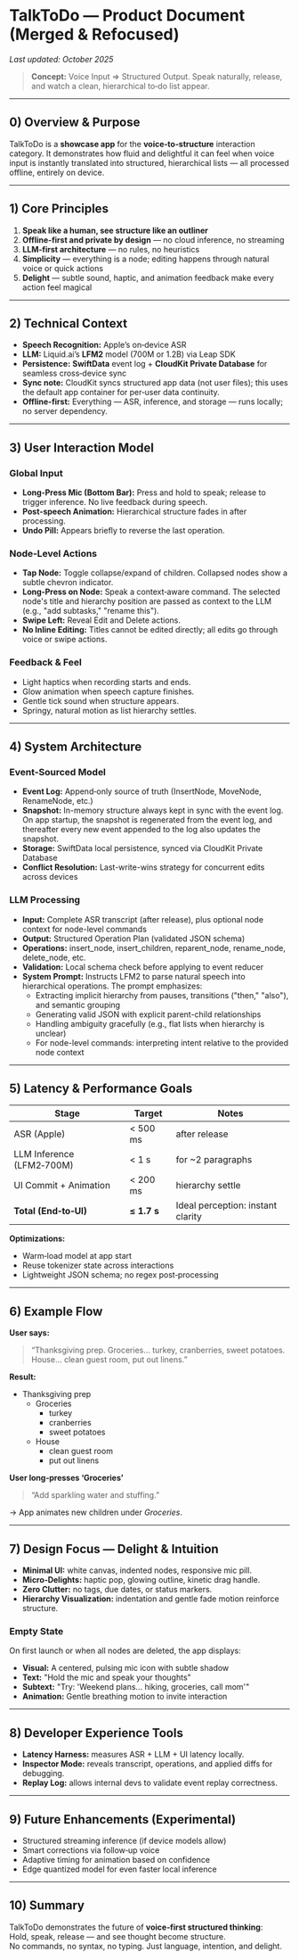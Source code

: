 # TalkToDo — Product Document (Merged & Refocused)

_Last updated: October 2025_

> **Concept:** Voice Input ⇒ Structured Output. Speak naturally, release, and watch a clean, hierarchical to‑do list appear.

---

## 0) Overview & Purpose
TalkToDo is a **showcase app** for the **voice‑to‑structure** interaction category. It demonstrates how fluid and delightful it can feel when voice input is instantly translated into structured, hierarchical lists — all processed offline, entirely on device.

---

## 1) Core Principles
1. **Speak like a human, see structure like an outliner**
2. **Offline‑first and private by design** — no cloud inference, no streaming
3. **LLM‑first architecture** — no rules, no heuristics
4. **Simplicity** — everything is a node; editing happens through natural voice or quick actions
5. **Delight** — subtle sound, haptic, and animation feedback make every action feel magical

---

## 2) Technical Context
- **Speech Recognition:** Apple’s on‑device ASR
- **LLM:** Liquid.ai’s **LFM2** model (700M or 1.2B) via Leap SDK
- **Persistence:** **SwiftData** event log + **CloudKit Private Database** for seamless cross‑device sync
- **Sync note:** CloudKit syncs structured app data (not user files); this uses the default app container for per‑user data continuity.
- **Offline‑first:** Everything — ASR, inference, and storage — runs locally; no server dependency.

---

## 3) User Interaction Model
### Global Input
- **Long‑Press Mic (Bottom Bar):** Press and hold to speak; release to trigger inference. No live feedback during speech.
- **Post‑speech Animation:** Hierarchical structure fades in after processing.
- **Undo Pill:** Appears briefly to reverse the last operation.

### Node‑Level Actions
- **Tap Node:** Toggle collapse/expand of children. Collapsed nodes show a subtle chevron indicator.
- **Long‑Press on Node:** Speak a context‑aware command. The selected node's title and hierarchy position are passed as context to the LLM (e.g., "add subtasks," "rename this").
- **Swipe Left:** Reveal Edit and Delete actions.
- **No Inline Editing:** Titles cannot be edited directly; all edits go through voice or swipe actions.

### Feedback & Feel
- Light haptics when recording starts and ends.
- Glow animation when speech capture finishes.
- Gentle tick sound when structure appears.
- Springy, natural motion as list hierarchy settles.

---

## 4) System Architecture
### Event‑Sourced Model
- **Event Log:** Append‑only source of truth (InsertNode, MoveNode, RenameNode, etc.)
- **Snapshot:** In-memory structure always kept in sync with the event log. On app startup, the snapshot is regenerated from the event log, and thereafter every new event appended to the log also updates the snapshot.
- **Storage:** SwiftData local persistence, synced via CloudKit Private Database
- **Conflict Resolution:** Last-write-wins strategy for concurrent edits across devices

### LLM Processing
- **Input:** Complete ASR transcript (after release), plus optional node context for node-level commands
- **Output:** Structured Operation Plan (validated JSON schema)
- **Operations:** insert_node, insert_children, reparent_node, rename_node, delete_node, etc.
- **Validation:** Local schema check before applying to event reducer
- **System Prompt:** Instructs LFM2 to parse natural speech into hierarchical operations. The prompt emphasizes:
  - Extracting implicit hierarchy from pauses, transitions ("then," "also"), and semantic grouping
  - Generating valid JSON with explicit parent-child relationships
  - Handling ambiguity gracefully (e.g., flat lists when hierarchy is unclear)
  - For node-level commands: interpreting intent relative to the provided node context

---

## 5) Latency & Performance Goals
| Stage | Target | Notes |
|-------|---------|-------|
| ASR (Apple) | < 500 ms | after release |
| LLM Inference (LFM2‑700M) | < 1 s | for ~2 paragraphs |
| UI Commit + Animation | < 200 ms | hierarchy settle |
| **Total (End‑to‑UI)** | **≤ 1.7 s** | Ideal perception: instant clarity |

**Optimizations:**
- Warm‑load model at app start
- Reuse tokenizer state across interactions
- Lightweight JSON schema; no regex post‑processing

---

## 6) Example Flow
**User says:**  
> “Thanksgiving prep. Groceries… turkey, cranberries, sweet potatoes. House… clean guest room, put out linens.”

**Result:**  
- Thanksgiving prep
  - Groceries
    - turkey
    - cranberries
    - sweet potatoes
  - House
    - clean guest room
    - put out linens

**User long‑presses ‘Groceries’**  
> “Add sparkling water and stuffing.”

→ App animates new children under *Groceries*.

---

## 7) Design Focus — Delight & Intuition
- **Minimal UI:** white canvas, indented nodes, responsive mic pill.
- **Micro‑Delights:** haptic pop, glowing outline, kinetic drag handle.
- **Zero Clutter:** no tags, due dates, or status markers.
- **Hierarchy Visualization:** indentation and gentle fade motion reinforce structure.

### Empty State
On first launch or when all nodes are deleted, the app displays:
- **Visual:** A centered, pulsing mic icon with subtle shadow
- **Text:** "Hold the mic and speak your thoughts"
- **Subtext:** "Try: 'Weekend plans... hiking, groceries, call mom'"
- **Animation:** Gentle breathing motion to invite interaction

---

## 8) Developer Experience Tools
- **Latency Harness:** measures ASR + LLM + UI latency locally.
- **Inspector Mode:** reveals transcript, operations, and applied diffs for debugging.
- **Replay Log:** allows internal devs to validate event replay correctness.

---

## 9) Future Enhancements (Experimental)
- Structured streaming inference (if device models allow)
- Smart corrections via follow‑up voice
- Adaptive timing for animation based on confidence
- Edge quantized model for even faster local inference

---

## 10) Summary
TalkToDo demonstrates the future of **voice‑first structured thinking**:  
Hold, speak, release — and see thought become structure.  
No commands, no syntax, no typing. Just language, intention, and delight.

